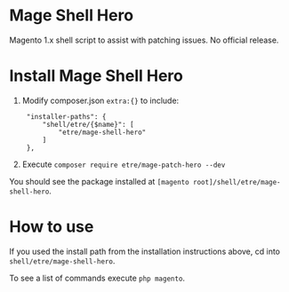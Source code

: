 # Mage Shell Hero
Magento 1.x shell script to assist with patching issues. No official release.

Install Mage Shell Hero
=

1. Modify composer.json `extra:{}` to include:

        "installer-paths": {
            "shell/etre/{$name}": [
                "etre/mage-shell-hero"
            ]
        },

2. Execute `composer require etre/mage-patch-hero --dev`

You should see the package installed at `[magento root]/shell/etre/mage-shell-hero`.

How to use
=

If you used the install path from the installation instructions above, cd into `shell/etre/mage-shell-hero`. 

To see a list of commands execute `php magento`.
